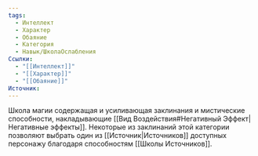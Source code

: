 ```yaml
---
tags:
  - Интеллект
  - Характер
  - Обаяние
  - Категория
  - Навык/ШколаОслабления
Ссылки:
  - "[[Интеллект]]"
  - "[[Характер]]"
  - "[[Обаяние]]"
Источник:
---
```

Школа магии содержащая и усиливающая заклинания и мистические способности, накладывающие [[Вид Воздействия#Негативный Эффект|Негативные эффекты]]. Некоторые из заклинаний этой категории позволяют выбрать один из [[Источник|Источников]] доступных персонажу благодаря способностям [[Школы Источников]].